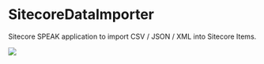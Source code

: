 # SitecoreDataImporter
Sitecore SPEAK application to import CSV / JSON / XML into Sitecore Items.

[<img src="https://img.shields.io/badge/On-Sitecore%20Marketplace-red.svg">](https://marketplace.sitecore.net/Modules/S/Sitecore_Data_Importer.aspx?sc_lang=en)
